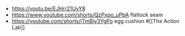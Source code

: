 - https://youtu.be/EJHrr21UvY8
- https://www.youtube.com/shorts/QzPxpo_uPbA flatlock seam
- https://youtube.com/shorts/jTmBjy3YgPo egg cushion #[[The Action Lab]]